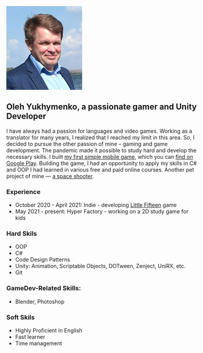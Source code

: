 ![image](/assets/images/small.jpg)

## Oleh Yukhymenko, a passionate gamer and Unity Developer

I have always had a passion for languages and video games. Working as a translator for many years, I realized that I reached my limit in this area. So, I decided to pursue the other passion of mine – gaming and game development. The pandemic made it possible to study hard and develop the necessary skills. I built [my first simple mobile game](https://github.com/Jukol/Fifteen), which you can [find on Google Play](https://play.google.com/store/apps/details?id=com.OlehYukhymenko.Fifteen). Building the game, I had an opportunity to apply my skills in C# and OOP I had learned in various free and paid online courses. Another pet project of mine — [a space shooter](https://github.com/Jukol/Space_Shooter/tree/master).

### Experience

- October 2020 - April 2021: Indie - developing [Little Fifteen](https://github.com/Jukol/Fifteen) game
- May 2021 - present: Hyper Factory - working on a 2D study game for kids

### Hard Skils

-	OOP
-	C#
-	Code Design Patterns
-	Unity: Animation, Scriptable Objects, DOTween, Zenject, UniRX, etc.
-	Git

### GameDev-Related Skills:

- Blender, Photoshop

### Soft Skils

-	Highly Proficient in English
- Fast learner
- Time management

